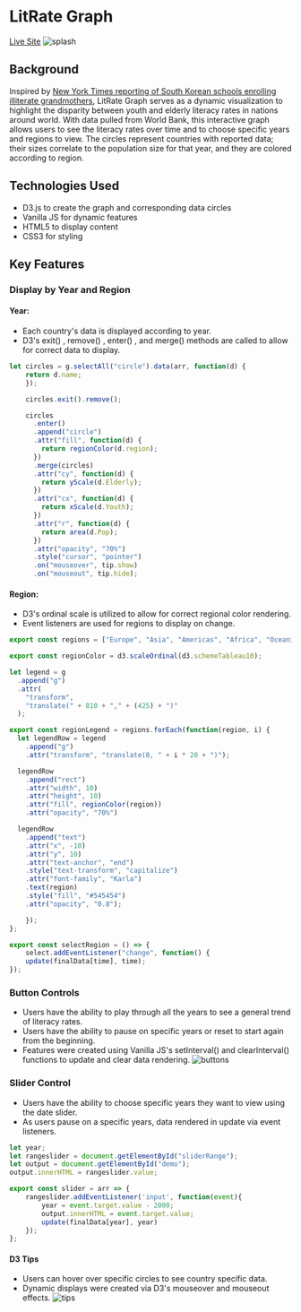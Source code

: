 # LitRate Graph
[Live Site](https://juliawang105.github.io/lit-rate-graph/)
![splash](https://i.pinimg.com/originals/0b/c8/9a/0bc89a6675872e3bda59f0ea43e9e451.gif)

## Background

Inspired by [New York Times reporting of South Korean schools enrolling illiterate grandmothers](https://www.nytimes.com/2019/04/27/world/asia/south-korea-school-grandmothers.html), LitRate Graph serves as a dynamic visualization to highlight the disparity between youth and elderly literacy rates in nations around world. With data pulled from World Bank, this interactive graph allows users to see the literacy rates over time and to choose specific years and regions to view. The circles represent countries with reported data; their sizes correlate to the population size for that year, and they are colored according to region. 

## Technologies Used

* D3.js to create the graph and corresponding data circles
* Vanilla JS for dynamic features 
* HTML5 to display content 
* CSS3 for styling 

## Key Features

### Display by Year and Region

#### Year:

* Each country's data is displayed according to year. 
* D3's exit() , remove() , enter() , and merge() methods are called to allow for correct data to display. 
```javascript
let circles = g.selectAll("circle").data(arr, function(d) {
    return d.name;
    });

    circles.exit().remove();

    circles
      .enter()
      .append("circle")
      .attr("fill", function(d) {
        return regionColor(d.region);
      })
      .merge(circles)
      .attr("cy", function(d) {
        return yScale(d.Elderly);
      })
      .attr("cx", function(d) {
        return xScale(d.Youth);
      })
      .attr("r", function(d) {
        return area(d.Pop);
      })
      .attr("opacity", "70%")
      .style("cursor", "pointer")
      .on("mouseover", tip.show)
      .on("mouseout", tip.hide);
   ```
   #### Region: 
   * D3's ordinal scale is utilized to allow for correct regional color rendering. 
   * Event listeners are used for regions to display on change.
``` javascript
export const regions = ["Europe", "Asia", "Americas", "Africa", "Oceania"];

export const regionColor = d3.scaleOrdinal(d3.schemeTableau10);

let legend = g
  .append("g")
  .attr(
    "transform",
    "translate(" + 810 + "," + (425) + ")"
  );

export const regionLegend = regions.forEach(function(region, i) {
  let legendRow = legend
    .append("g")
    .attr("transform", "translate(0, " + i * 20 + ")");

  legendRow
    .append("rect")
    .attr("width", 10)
    .attr("height", 10)
    .attr("fill", regionColor(region))
    .attr("opacity", "70%")

  legendRow
    .append("text")
    .attr("x", -10)
    .attr("y", 10)
    .attr("text-anchor", "end")
    .style("text-transform", "capitalize")
    .attr("font-family", "Karla")
    .text(region)
    .style("fill", "#545454")
    .attr("opacity", "0.8");

    });
};

export const selectRegion = () => {
    select.addEventListener("change", function() {
    update(finalData[time], time);
});

   ```
### Button Controls

* Users have the ability to play through all the years to see a general trend of literacy rates. 
* Users have the ability to pause on specific years or reset to start again from the beginning. 
* Features were created using Vanilla JS's setInterval() and clearInterval() functions to update and clear data rendering. 
![buttons](https://i.pinimg.com/originals/bf/d8/5d/bfd85d45435b44b25e7a93b56de6f44b.gif)

### Slider Control

* Users have the ability to choose specific years they want to view using the date slider. 
* As users pause on a specific years, data rendered in update via event listeners. 
```  javascript let rangeslider = document.getElementById("sliderRange");
let year;
let rangeslider = document.getElementById("sliderRange");
let output = document.getElementById("demo");
output.innerHTML = rangeslider.value;

export const slider = arr => {
    rangeslider.addEventListener('input', function(event){
        year = event.target.value - 2000;
        output.innerHTML = event.target.value;
        update(finalData[year], year)
    });
};
   ```
#### D3 Tips 
* Users can hover over specific circles to see country specific data. 
* Dynamic displays were created via D3's mouseover and mouseout effects. 
![tips](https://i.pinimg.com/originals/20/9e/8d/209e8db91a1017b3be67f3e3e09edfee.gif)





